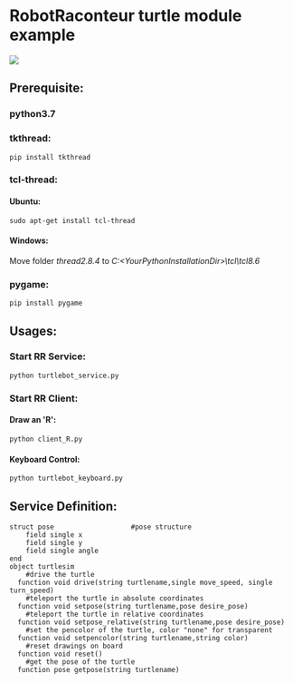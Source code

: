 # RobotRaconteur turtle module example
![](images/turtle.gif)

## Prerequisite:
### python3.7
### tkthread:
`pip install tkthread`
### tcl-thread:
#### Ubuntu:
`sudo apt-get install tcl-thread`
#### Windows:
Move folder *thread2.8.4* to *C:\<YourPythonInstallationDir>\tcl\tcl8.6*
### pygame:
`pip install pygame`

## Usages:
### Start RR Service:
`python turtlebot_service.py`
### Start RR Client:
#### Draw an 'R': 
`python client_R.py`
#### Keyboard Control: 
`python turtlebot_keyboard.py`

## Service Definition:
```
struct pose                   #pose structure
    field single x
    field single y
    field single angle
end
object turtlesim
  	#drive the turtle
  function void drive(string turtlename,single move_speed, single turn_speed)
	#teleport the turtle in absolute coordinates
  function void setpose(string turtlename,pose desire_pose)
	#teleport the turtle in relative coordinates
  function void setpose_relative(string turtlename,pose desire_pose)
	#set the pencolor of the turtle, color "none" for transparent
  function void setpencolor(string turtlename,string color)
	#reset drawings on board
  function void reset()
	#get the pose of the turtle
  function pose getpose(string turtlename)
```


